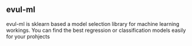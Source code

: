 
## evul-ml

evul-ml is sklearn based a model selection library for machine learning workings. You can find the best regression or classification models easily for your prohjects
